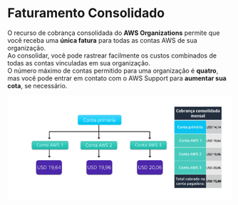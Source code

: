 # Faturamento Consolidado

O recurso de cobrança consolidada do **AWS Organizations** permite que você receba uma **única fatura** para todas as contas AWS de sua organização.  
Ao consolidar, você pode rastrear facilmente os custos combinados de todas as contas vinculadas em sua organização.  
O número máximo de contas permitido para uma organização é **quatro**, mas você pode entrar em contato com o AWS Support para **aumentar sua cota**, se necessário.

![Exemplo: Cobrança consolidada](../../../_images/AWS-Cloud-Practitioner-Essentials/Modulo8/exemplo-consolidade.png)